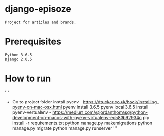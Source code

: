 # django-episoze

	Project for articles and brands.

# Prerequisites
	Python 3.6.5
	Django 2.0.5

# How to run
'''
- Go to project folder
install pyenv - https://dtucker.co.uk/hack/installing-pyenv-on-mac-osx.html
pyenv install 3.6.5
pyenv local 3.6.5
install pyenv-vertualenv - https://medium.com/@jordanthomasg/python-development-on-macos-with-pyenv-virtualenv-ec583b92934c
pip install -r requirements.txt
python manage.py makemigrations
python manage.py migrate
python manage.py runserver
'''